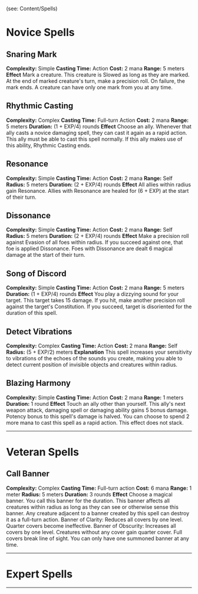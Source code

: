 (see: Content/Spells)

# Novice Spells
## Snaring Mark
**Complexity:** Simple
**Casting Time:** Action
**Cost:** 2 mana
**Range:** 5 meters
**Effect**
	Mark a creature. 
	This creature is Slowed as long as they are marked.
	At the end of marked creature's turn, make a precision roll. On failure, the mark ends. A creature can have only one mark from you at any time.

## Rhythmic Casting
**Complexity:** Complex
**Casting Time:** Full-turn Action
**Cost:** 2 mana
**Range:** 5 meters
**Duration:** (1 + EXP/4) rounds
**Effect**
	Choose an ally. Whenever that ally casts a novice damaging spell, they can cast it again as a rapid action. This ally must be able to cast this spell normally.
	If this ally makes use of this ability, Rhythmic Casting ends.

## Resonance
**Complexity:** Simple
**Casting Time:** Action
**Cost:** 2 mana
**Range:** Self
**Radius:** 5 meters
**Duration:** (2 + EXP/4) rounds
**Effect**
	All allies within radius gain Resonance. Allies with Resonance are healed for (6 + EXP) at the start of their turn. 

## Dissonance
**Complexity:** Simple
**Casting Time:** Action
**Cost:** 2 mana
**Range:** Self
**Radius:** 5 meters
**Duration:** (2 + EXP/4) rounds
**Effect**
	Make a precision roll against Evasion of all foes within radius. If you succeed against one, that foe is applied Dissonance. Foes with Dissonance are dealt 6 magical damage at the start of their turn.

## Song of Discord
**Complexity:** Simple
**Casting Time:** Action
**Cost:** 2 mana
**Range:** 5 meters
**Duration:** (1 + EXP/4) rounds
**Effect**
	You play a dizzying sound for your target. This target takes 15 damage.
	If you hit, make another precision roll against the target's Constitution. If you succeed, target is disoriented for the duration of this spell.

## Detect Vibrations
**Complexity:** Complex
**Casting Time:** Action
**Cost:** 2 mana
**Range:** Self
**Radius:** (5 + EXP/2) meters
**Explanation**
	This spell increases your sensitivity to vibrations of the echoes of the sounds you create, making you able to detect current position of invisible objects and creatures within radius.

## Blazing Harmony
**Complexity:** Simple
**Casting Time:** Action 
**Cost:** 2 mana
**Range:** 1 meters
**Duration:** 1 round
**Effect**
	Touch an ally other than yourself. This ally's next weapon attack, damaging spell or damaging ability gains 5 bonus damage. Potency bonus to this spell's damage is halved.
	You can choose to spend 2 more mana to cast this spell as a rapid action.
	This effect does not stack.

---
# Veteran Spells
## Call Banner
**Complexity:** Complex
**Casting Time:** Full-turn action
**Cost:** 6 mana
**Range:** 1 meter
**Radius:** 5 meters
**Duration:** 3 rounds
**Effect**
	Choose a magical banner. You call this banner for the duration. This banner affects all creatures within radius as long as they can see or otherwise sense this banner. Any creature adjacent to a banner created by this spell can destroy it as a full-turn action.
	Banner of Clarity: Reduces all covers by one level. Quarter covers become ineffective.
	Banner of Obscurity: Increases all covers by one level. Creatures without any cover gain quarter cover. Full covers break line of sight. 
	You can only have one summoned banner at any time.



---
# Expert Spells


---